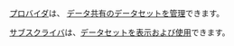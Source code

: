 [プロバイダ](hdx1681040827922.md)は、 [データ共有のデータセットを管理](rfg1681040443995.md)できます。

[サブスクライバ](hdx1681040827922.md)は、[データセットを表示および使用](hfx1686247226223.md)できます。
